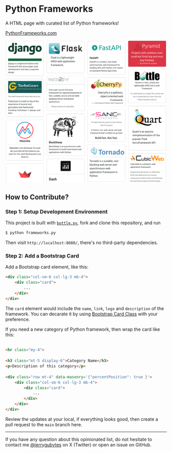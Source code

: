 # Python Frameworks

A HTML page with curated list of Python frameworks!

[PythonFrameworks.com](https://pythonframework.com)

![image](static/image/screenshot.png)


## How to Contribute?


### Step 1: Setup Development Environment

This project is built with [`bottle.py`](https://bottle.org/), fork and clone this repository, and run

```bash
$ python frameworks.py
```

Then visit `http://localhost:8080/`, there's no third-party dependencies.


### Step 2: Add a Bootstrap Card

Add a Bootstrap card element, like this:
```html
<div class="col-sm-6 col-lg-3 mb-4">
    <div class="card">
        ...
    </div>
</div>
```
The `card` element would include the `name`, `link`, `logo` and `description` of the framework. You can decarate it by using [Bootstrap Card Class](https://getbootstrap.com/docs/5.0/components/card/) with your preference.

If you need a new category of Python framework, then wrap the card like this:

```html

<hr class="my-4">

<h3 class="mt-5 display-6">Category Name</h3>
<p>Description of this category</p>

<div class="row mt-4" data-masonry='{"percentPosition": true }'>
    <div class="col-sm-6 col-lg-3 mb-4">
        <div class="card">
            ...
        </div>
    </div>
</div>
```


Review the updates at your local, if everything looks good, then create a pull request to the `main` branch here.


- - -

If you have any question about this opinionated list, do not hesitate to contact me [@jerrygubytes](https://twitter.com/jerrygubytes) on X (Twitter) or open an issue on GitHub.
